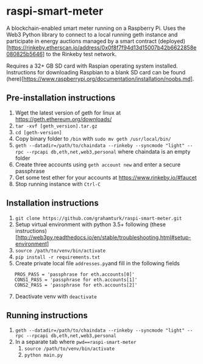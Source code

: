 # raspi-smart-meter

A blockchain-enabled smart meter running on a Raspberry Pi. Uses the Web3 Python library to connect to a local running geth instance and participate in energy auctions managed by a smart contract (deployed)[https://rinkeby.etherscan.io/address/0x0f8f7f94d13d15007b42b6622858e080825b5646] to the Rinkeby test network.

Requires a 32+ GB SD card with Raspian operating system installed. Instructions for downloading Raspbian to a blank SD card can be found (here)[https://www.raspberrypi.org/documentation/installation/noobs.md].

## Pre-installation instructions
1. Wget the latest version of geth for linux at <https://geth.ethereum.org/downloads/>
2. `tar -xvf [geth_version].tar.gz`
3. `cd [geth-version]`
4.  Copy binary folder to `/bin` with `sudo mv geth /usr/local/bin/`
5. ```geth --datadir=/path/to/chaindata --rinkeby --syncmode "light" --rpc --rpcapi db,eth,net,web3,personal``` where chaindata is an empty folder
6. Create three accounts using `geth account new` and enter a secure passphrase
7. Get some test ether for your accounts at <https://www.rinkeby.io/#faucet>
8. Stop running instance with `Ctrl-C`

## Installation instructions
1. `git clone https://github.com/grahamturk/raspi-smart-meter.git`
2. Setup virtual environment with python 3.5+ following (these instructions)[http://web3py.readthedocs.io/en/stable/troubleshooting.html#setup-environment]
3. `source /path/to/venv/bin/activate`
4. `pip install -r requirements.txt`
5. Create private local file `addresses.py`and fill in the following fields
```CONTRACT_ADDR = '0x0f8f7f94d13d15007b42b6622858e080825b5646'
   PROS_PASS = 'passphrase for eth.accounts[0]'
   CONS1_PASS = 'passphrase for eth.accounts[1]'
   CONS2_PASS = 'passphrase for eth.accounts[2]'
```
7. Deactivate venv with `deactivate`

## Running instructions
1. `geth --datadir=/path/to/chaindata --rinkeby --syncmode "light" --rpc --rpcapi db,eth,net,web3,personal`
2. In a separate tab where `pwd==raspi-smart-meter`
   1. `source /path/to/venv/bin/activate`
   2. `python main.py`
